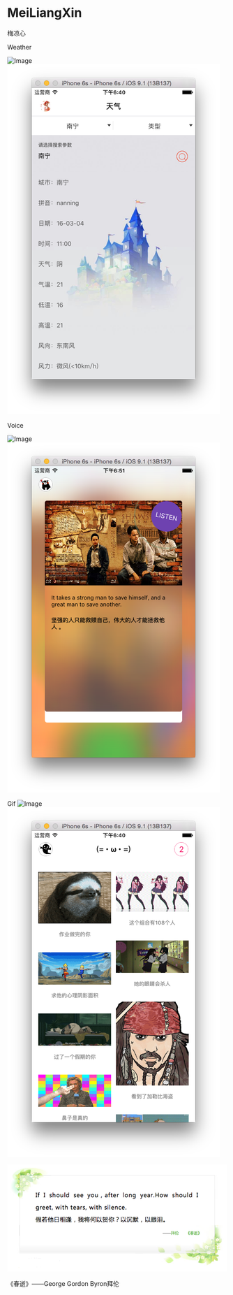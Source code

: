 # MeiLiangXin
梅凉心

Weather

![Image](https://raw.githubusercontent.com/Miaolegemi9527/MarkdownPhotos/master/MeiLiangXin/MLX.gif)  ![Image](https://raw.githubusercontent.com/Miaolegemi9527/MarkdownPhotos/master/MeiLiangXin/MLXWeather.png)

Voice

![Image](https://raw.githubusercontent.com/Miaolegemi9527/MarkdownPhotos/master/MeiLiangXin/MLXVoice.gif)  ![Image](https://raw.githubusercontent.com/Miaolegemi9527/MarkdownPhotos/master/MeiLiangXin/MLXVoice2.png)

Gif
![Image](https://raw.githubusercontent.com/Miaolegemi9527/MarkdownPhotos/master/MeiLiangXin/MLXGif.gif)  ![Image](https://raw.githubusercontent.com/Miaolegemi9527/MarkdownPhotos/master/MeiLiangXin/MLXGif.png)

![Image](https://raw.githubusercontent.com/Miaolegemi9527/MarkdownPhotos/master/MeiLiangXin/%E3%80%8A%E6%98%A5%E9%80%9D%E3%80%8B-George%20Gordon%20Byron%EF%BC%88%E6%8B%9C%E4%BC%A6%EF%BC%89.png)

《春逝》——George Gordon Byron拜伦
